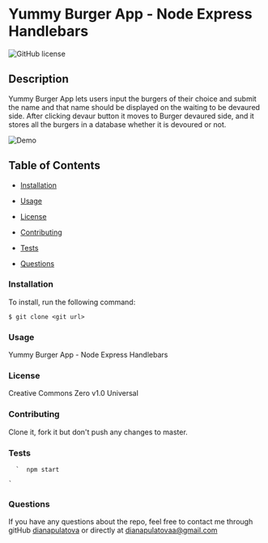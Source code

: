 


#  Yummy Burger App - Node Express Handlebars




  ![GitHub license](https://img.shields.io/badge/license-Creative%20Commons%20Zero%20v1.0%20Universal-blue.svg)

  ## Description
 Yummy Burger App lets users input the burgers of their choice and submit the name and that name should be displayed on the waiting to be devaured side. After clicking devaur button it moves to Burger devaured side, and it stores all the burgers in a database whether it is devoured or not. 

  ![Demo](public/assets/img/YUMMY-BURGER.gif)



  ## Table of Contents

  * [Installation](#installation)

  * [Usage](#usage)

  * [License](#license)
 
  * [Contributing](#contributing)
   
  * [Tests](#tests)

  * [Questions](#questions)
   
 
  ### Installation

  To install, run the following command:

  ```
  $ git clone <git url>
  ```

  ### Usage
 Yummy Burger App - Node Express Handlebars
  
  
  ### License
  Creative Commons Zero v1.0 Universal


  ### Contributing
  Clone it, fork it but don't push any changes to master.
  
  ### Tests
     
      
      `  npm start

    `
      
      

        
  ### Questions
   
  
  If you have any questions about the repo, feel free to contact me through gitHub [dianapulatova](https://github.com/dianapulatova)
  or directly at <dianapulatovaa@gmail.com>


